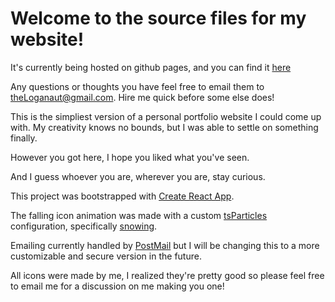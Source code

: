 # Welcome to the source files for my website!

It's currently being hosted on github pages, and you can find it [here](https://theloganaut.github.io/)

Any questions or thoughts you have feel free to email them to theLoganaut@gmail.com. Hire me quick before some else does!

This is the simpliest version of a personal portfolio website I could come up with. My
creativity knows no bounds, but I was able to settle on something finally.

However you got here, I hope you liked what you've seen.

And I guess whoever you are, wherever you are, stay curious.

This project was bootstrapped with [Create React App](https://github.com/facebook/create-react-app).

The falling icon animation was made with a custom [tsParticles](https://particles.js.org/) configuration, specifically [snowing](https://particles.js.org/samples/index.html#snow).

Emailing currently handled by [PostMail](https://postmail.invotes.com/) but I will be changing this to a more customizable and secure version in the future.

All icons were made by me, I realized they're pretty good so please feel free to email me for a discussion on me making you one!
